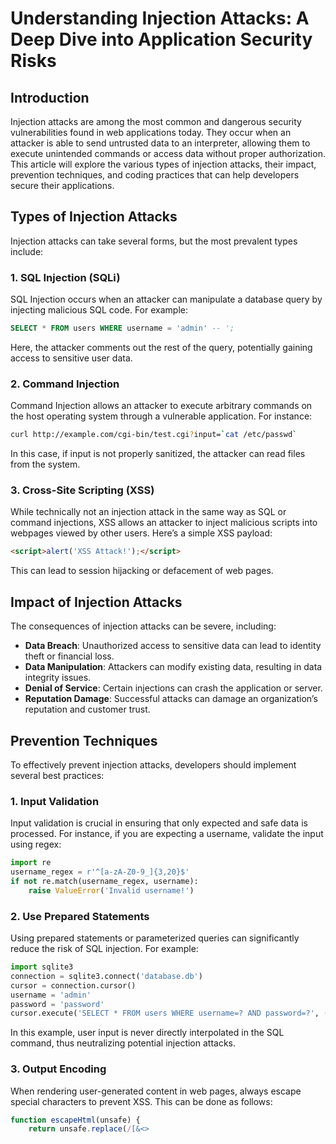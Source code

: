 # Understanding Injection Attacks: A Deep Dive into Application Security Risks

## Introduction
Injection attacks are among the most common and dangerous security vulnerabilities found in web applications today. They occur when an attacker is able to send untrusted data to an interpreter, allowing them to execute unintended commands or access data without proper authorization. This article will explore the various types of injection attacks, their impact, prevention techniques, and coding practices that can help developers secure their applications.

## Types of Injection Attacks
Injection attacks can take several forms, but the most prevalent types include:

### 1. SQL Injection (SQLi)
SQL Injection occurs when an attacker can manipulate a database query by injecting malicious SQL code. For example:
```sql
SELECT * FROM users WHERE username = 'admin' -- ';  
```
Here, the attacker comments out the rest of the query, potentially gaining access to sensitive user data.

### 2. Command Injection
Command Injection allows an attacker to execute arbitrary commands on the host operating system through a vulnerable application. For instance:
```bash
curl http://example.com/cgi-bin/test.cgi?input=`cat /etc/passwd`
```
In this case, if input is not properly sanitized, the attacker can read files from the system.

### 3. Cross-Site Scripting (XSS)
While technically not an injection attack in the same way as SQL or command injections, XSS allows an attacker to inject malicious scripts into webpages viewed by other users. Here’s a simple XSS payload:
```html
<script>alert('XSS Attack!');</script>
```
This can lead to session hijacking or defacement of web pages.

## Impact of Injection Attacks
The consequences of injection attacks can be severe, including:
- **Data Breach**: Unauthorized access to sensitive data can lead to identity theft or financial loss.
- **Data Manipulation**: Attackers can modify existing data, resulting in data integrity issues.
- **Denial of Service**: Certain injections can crash the application or server.
- **Reputation Damage**: Successful attacks can damage an organization’s reputation and customer trust.

## Prevention Techniques
To effectively prevent injection attacks, developers should implement several best practices:

### 1. Input Validation
Input validation is crucial in ensuring that only expected and safe data is processed. For instance, if you are expecting a username, validate the input using regex:
```python
import re
username_regex = r'^[a-zA-Z0-9_]{3,20}$'
if not re.match(username_regex, username):
    raise ValueError('Invalid username!')
```

### 2. Use Prepared Statements
Using prepared statements or parameterized queries can significantly reduce the risk of SQL injection. For example:
```python
import sqlite3
connection = sqlite3.connect('database.db')
cursor = connection.cursor()
username = 'admin'
password = 'password'
cursor.execute('SELECT * FROM users WHERE username=? AND password=?', (username, password))
```
In this example, user input is never directly interpolated in the SQL command, thus neutralizing potential injection attacks.

### 3. Output Encoding
When rendering user-generated content in web pages, always escape special characters to prevent XSS. This can be done as follows:
```javascript
function escapeHtml(unsafe) {
    return unsafe.replace(/[&<>
